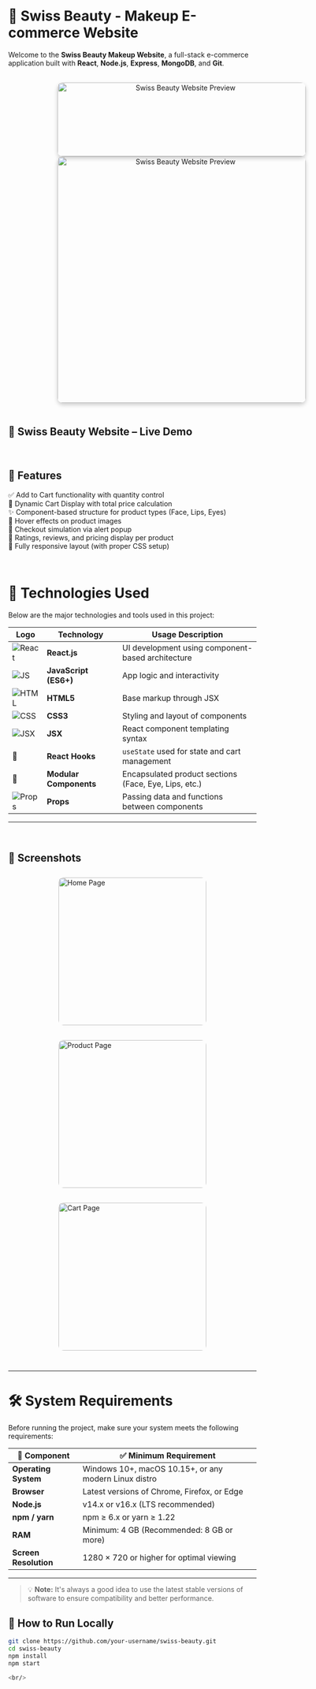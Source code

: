 # 💄 Swiss Beauty - Makeup E-commerce Website

Welcome to the **Swiss Beauty Makeup Website**, a full-stack e-commerce application built with **React**, **Node.js**, **Express**, **MongoDB**, and **Git**.

<br/>

<div style="text-align: center;">
  <img src="https://media.licdn.com/dms/image/v2/C4D16AQEGTFCgZFTG2w/profile-displaybackgroundimage-shrink_200_800/profile-displaybackgroundimage-shrink_200_800/0/1649935405211?e=2147483647&v=beta&t=kL2PCMEM_1nEA_3DeIx4eAKMeGXjovyaqrX6jJkz7jg" alt="Swiss Beauty Website Preview" height="150px" width="100%" style="border-radius: 10px; box-shadow: 0 4px 8px rgba(0,0,0,0.2); text-align:center; margin-left:100px" />
    <img src="https://cdn.pixabay.com/photo/2024/12/30/16/17/products-9300602_1280.jpg" alt="Swiss Beauty Website Preview"  height="500px" width="100%" style="border-radius: 10px; box-shadow: 0 4px 8px rgba(0,0,0,0.2); text-align:center; margin-left:100px" />
</div>

<br/>

## 💅 Swiss Beauty Website – Live Demo


<br/>


## 🚀 Features

✅ Add to Cart functionality with quantity control  
🛒 Dynamic Cart Display with total price calculation  
✨ Component-based structure for product types (Face, Lips, Eyes)  
📸 Hover effects on product images  
🧾 Checkout simulation via alert popup  
🎯 Ratings, reviews, and pricing display per product  
📱 Fully responsive layout (with proper CSS setup)

<br/>

# 🚀 Technologies Used

Below are the major technologies and tools used in this project:

| Logo                                                                       | Technology             | Usage Description                                     |
| -------------------------------------------------------------------------- | ---------------------- | ----------------------------------------------------- |
| ![React](https://img.icons8.com/color/24/000000/react-native.png)          | **React.js**           | UI development using component-based architecture     |
| ![JS](https://img.icons8.com/color/24/000000/javascript--v1.png)           | **JavaScript (ES6+)**  | App logic and interactivity                           |
| ![HTML](https://img.icons8.com/color/24/000000/html-5--v1.png)             | **HTML5**              | Base markup through JSX                               |
| ![CSS](https://img.icons8.com/color/24/000000/css3.png)                    | **CSS3**               | Styling and layout of components                      |
| ![JSX](https://img.icons8.com/fluency/24/code.png)                         | **JSX**                | React component templating syntax                     |
| 🔧                                                                         | **React Hooks**        | `useState` used for state and cart management         |
| 🧩                                                                         | **Modular Components** | Encapsulated product sections (Face, Eye, Lips, etc.) |
| ![Props](https://img.icons8.com/ios-filled/24/data-in-both-directions.png) | **Props**              | Passing data and functions between components         |

-----



<br/>

## 📸 Screenshots

<div style="display: flex; flex-direction: row; gap: 10px; flex-wrap: wrap; justify-content: center;">
  <img src="https://images.unsplash.com/photo-1591019479261-1a103585c559?q=80&w=2070&auto=format&fit=crop&ixlib=rb-4.1.0&ixid=M3wxMjA3fDB8MHxwaG90by1wYWdlfHx8fGVufDB8fHx8fA%3D%3D" alt="Home Page" height="300px" width="300" style="margin: 10px; border-radius: 10px;" />
  <img src="https://assets.oyegifts.com/flowers-n-gifts/vendordata/product/oye-ogn-231.jpg" alt="Product Page" width="300" style="margin: 10px; border-radius: 10px;" />
  <img src="https://plus.unsplash.com/premium_photo-1677526496597-aa0f49053ce2?q=80&w=2070&auto=format&fit=crop&ixlib=rb-4.1.0&ixid=M3wxMjA3fDB8MHxwaG90by1wYWdlfHx8fGVufDB8fHx8fA%3D%3D" alt="Cart Page" width="300" height="300px" style="margin:10px; border-radius: 10px;" />
</div>

<br/>




---

# 🛠️ System Requirements

Before running the project, make sure your system meets the following requirements:

| 🔧 Component     | ✅ Minimum Requirement                                        |
|------------------|---------------------------------------------------------------|
| **Operating System** | Windows 10+, macOS 10.15+, or any modern Linux distro     |
| **Browser**          | Latest versions of Chrome, Firefox, or Edge               |
| **Node.js**          | v14.x or v16.x (LTS recommended)                          |
| **npm / yarn**       | npm ≥ 6.x or yarn ≥ 1.22                                  |
| **RAM**              | Minimum: 4 GB (Recommended: 8 GB or more)                 |
| **Screen Resolution**| 1280 × 720 or higher for optimal viewing                 |

---

> 💡 **Note:** It's always a good idea to use the latest stable versions of software to ensure compatibility and better performance.



## 📁 How to Run Locally

```bash
git clone https://github.com/your-username/swiss-beauty.git
cd swiss-beauty
npm install
npm start

<br/>


